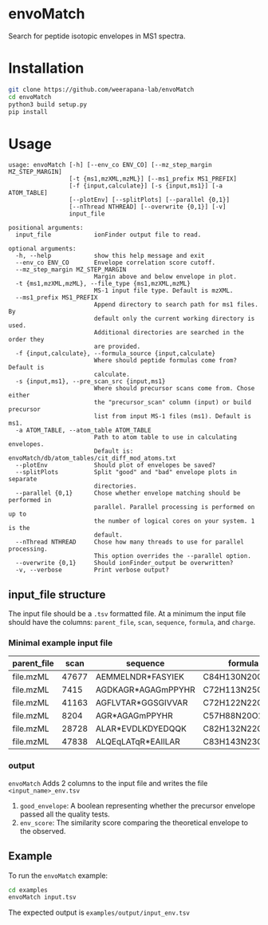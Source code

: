 # envoMatch
Search for peptide isotopic envelopes in MS1 spectra.

# Installation
```bash
git clone https://github.com/weerapana-lab/envoMatch
cd envoMatch
python3 build setup.py
pip install
```

# Usage

```
usage: envoMatch [-h] [--env_co ENV_CO] [--mz_step_margin MZ_STEP_MARGIN]
                 [-t {ms1,mzXML,mzML}] [--ms1_prefix MS1_PREFIX]
                 [-f {input,calculate}] [-s {input,ms1}] [-a ATOM_TABLE]
                 [--plotEnv] [--splitPlots] [--parallel {0,1}]
                 [--nThread NTHREAD] [--overwrite {0,1}] [-v]
                 input_file

positional arguments:
  input_file            ionFinder output file to read.

optional arguments:
  -h, --help            show this help message and exit
  --env_co ENV_CO       Envelope correlation score cutoff.
  --mz_step_margin MZ_STEP_MARGIN
                        Margin above and below envelope in plot.
  -t {ms1,mzXML,mzML}, --file_type {ms1,mzXML,mzML}
                        MS-1 input file type. Default is mzXML.
  --ms1_prefix MS1_PREFIX
                        Append directory to search path for ms1 files. By
                        default only the current working directory is used.
                        Additional directories are searched in the order they
                        are provided.
  -f {input,calculate}, --formula_source {input,calculate}
                        Where should peptide formulas come from? Default is
                        calculate.
  -s {input,ms1}, --pre_scan_src {input,ms1} 
                        Where should precursor scans come from. Chose either
                        the "precursor_scan" column (input) or build precursor
                        list from input MS-1 files (ms1). Default is ms1.
  -a ATOM_TABLE, --atom_table ATOM_TABLE
                        Path to atom table to use in calculating envelopes.
                        Default is: envoMatch/db/atom_tables/cit_diff_mod_atoms.txt
  --plotEnv             Should plot of envelopes be saved?
  --splitPlots          Split "good" and "bad" envelope plots in separate
                        directories.
  --parallel {0,1}      Chose whether envelope matching should be performed in
                        parallel. Parallel processing is performed on up to
                        the number of logical cores on your system. 1 is the
                        default.
  --nThread NTHREAD     Chose how many threads to use for parallel processing.
                        This option overrides the --parallel option.
  --overwrite {0,1}     Should ionFinder_output be overwritten?
  -v, --verbose         Print verbose output?
```
  
## input_file structure
  
The input file should be a `.tsv` formatted file. At a minimum the input file should have the columns: `parent_file`, `scan`, `sequence`, `formula`, and `charge`.
 
### Minimal example input file

| parent_file | scan | sequence | formula | charge |
| ----------- | ---- | -------- | ------- | ------ |
| file.mzML | 47677 | AEMMELNDR*FASYIEK | C84H130N20O29S2 | 2 |
| file.mzML | 7415  | AGDKAGR*AGAGmPPYHR  | C72H113N25O23S |  4 |
| file.mzML | 41163 | AGFLVTAR*GGSGIVVAR  | C72H122N22O21 | 2 |
| file.mzML | 8204  | AGR*AGAGmPPYHR  | C57H88N20O17S | 3 |
| file.mzML | 28728 | ALAR*EVDLKDYEDQQK | C82H132N22O31 | 2 |
| file.mzML | 47838 | ALQEqLATqR*EAIILAR  | C83H143N23O29 | 2 |

### output
`envoMatch` Adds 2 columns to the input file and writes the file `<input_name>_env.tsv`

1. `good_envelope`: A boolean representing whether the precursor envelope passed all the quality tests.
2. `env_score`: The similarity score comparing the theoretical envelope to the observed.

## Example

To run the `envoMatch` example:
```bash
cd examples
envoMatch input.tsv
```
 The expected output is `examples/output/input_env.tsv`

